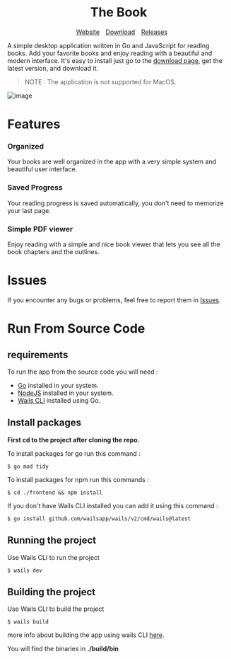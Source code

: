 <div align="center">
    <h1 align="center">
        The Book
    </h1>
    <ul align="center" style="list-style-type: none;">
        <li >
            <a style="margin-right:10px;" href="https://the-book-red.vercel.app/">Website</a>
            <a style="margin-right:10px;" href="https://the-book-red.vercel.app/versions">Download</a>
            <a style="margin-right:10px;" href="./releases">Releases</a>
        </li>
    </ul>
</div>

A simple desktop application written in Go and JavaScript for reading books. Add your favorite books and enjoy reading with a beautiful and modern interface. It's easy to install just go to the [download page](https://the-book-red.vercel.app/versions), get the latest version, and download it.

> NOTE : The application is not supported for MacOS.

![image](https://the-book-red.vercel.app/_next/image?url=%2Fimg%2Flib.png&w=1920&q=75)

# Features

### Organized

Your books are well organized in the app with a very simple system and beautiful user interface.

### Saved Progress

Your reading progress is saved automatically, you don't need to memorize your last page.

### Simple PDF viewer

Enjoy reading with a simple and nice book viewer that lets you see all the book chapters and the outlines.

# Issues

If you encounter any bugs or problems, feel free to report them in [Issues]("./issues").

# Run From Source Code

## requirements

To run the app from the source code you will need :

- [Go](https://github.com/golang/go) installed in your system.
- [NodeJS](https://nodejs.org/en) installed in your system.
- [Wails CLI](https://wails.io/docs/gettingstarted/installation/#installing-wails) installed using Go.

## Install packages

**First cd to the project after cloning the repo.**<br/>

To install packages for go run this command :

```shell
$ go mod tidy
```

To install packages for npm run this commands :

```shell
$ cd ./frontend && npm install
```

If you don't have Wails CLI installed you can add it using this command :

```shell
$ go install github.com/wailsapp/wails/v2/cmd/wails@latest
```

## Running the project

Use Wails CLI to run the project

```shell
$ wails dev
```

## Building the project

Use Wails CLI to build the project

```shell
$ wails build
```

more info about building the app using wails CLI [here](https://wails.io/docs/reference/cli#build).

You will find the binaries in **./build/bin**
